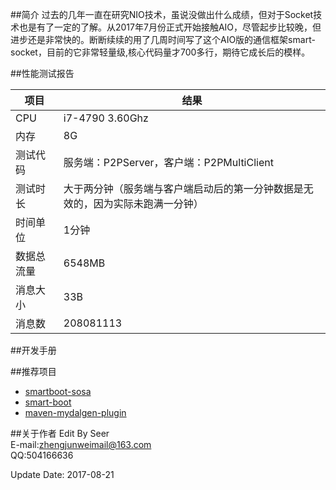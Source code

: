 ##简介
过去的几年一直在研究NIO技术，虽说没做出什么成绩，但对于Socket技术也是有了一定的了解。从2017年7月份正式开始接触AIO，尽管起步比较晚，但进步还是非常快的。断断续续的用了几周时间写了这个AIO版的通信框架smart-socket，目前的它非常轻量级,核心代码量才700多行，期待它成长后的模样。

##性能测试报告

| 项目 | 结果 |
| --- | --- |
|CPU| i7-4790 3.60Ghz|
|内存| 8G|
|测试代码|服务端：P2PServer，客户端：P2PMultiClient|
|测试时长|大于两分钟（服务端与客户端启动后的第一分钟数据是无效的，因为实际未跑满一分钟）
|时间单位|1分钟|
|数据总流量|6548MB|
|消息大小|33B|
|消息数|208081113|


##开发手册

##推荐项目
- [smartboot-sosa](http://git.oschina.net/smartboot/smartboot-sosa)
- [smart-boot](http://git.oschina.net/smartboot/smart-boot)
- [maven-mydalgen-plugin](http://git.oschina.net/smartboot/maven-mydalgen-plugin)

##关于作者
Edit By Seer  
E-mail:zhengjunweimail@163.com  
QQ:504166636

Update Date: 2017-08-21